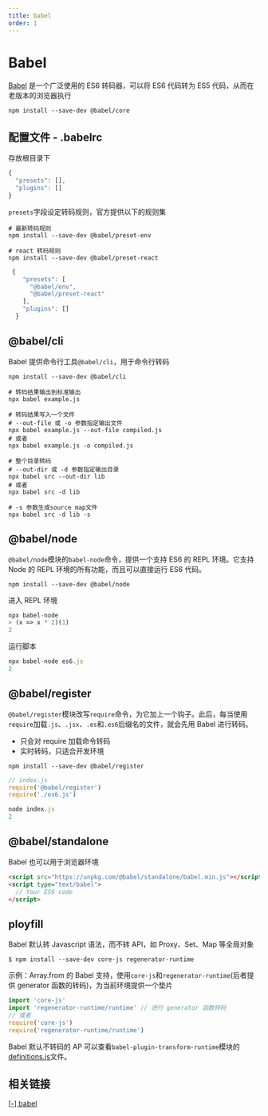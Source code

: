 ```yaml
---
title: babel
order: 1
---
```


# Babel

[Babel](https://babeljs.io/) 是一个广泛使用的 ES6 转码器，可以将 ES6 代码转为 ES5 代码，从而在老版本的浏览器执行

```shell
npm install --save-dev @babel/core
```

## 配置文件 - .babelrc

存放根目录下

```js
{
  "presets": [],
  "plugins": []
}
```

`presets`字段设定转码规则，官方提供以下的规则集

```shell
# 最新转码规则
npm install --save-dev @babel/preset-env

# react 转码规则
npm install --save-dev @babel/preset-react
```

```js
 {
    "presets": [
      "@babel/env",
      "@babel/preset-react"
    ],
    "plugins": []
  }
```

## @babel/cli

Babel 提供命令行工具`@babel/cli`，用于命令行转码

```shell
npm install --save-dev @babel/cli
```

```shell
# 转码结果输出到标准输出
npx babel example.js

# 转码结果写入一个文件
# --out-file 或 -o 参数指定输出文件
npx babel example.js --out-file compiled.js
# 或者
npx babel example.js -o compiled.js

# 整个目录转码
# --out-dir 或 -d 参数指定输出目录
npx babel src --out-dir lib
# 或者
npx babel src -d lib

# -s 参数生成source map文件
npx babel src -d lib -s
```

## @babel/node

`@babel/node`模块的`babel-node`命令，提供一个支持 ES6 的 REPL 环境。它支持 Node 的 REPL 环境的所有功能，而且可以直接运行 ES6 代码。

```shell
npm install --save-dev @babel/node
```

进入 REPL 环境

```js
npx babel-node
> (x => x * 2)(1)
2
```

运行脚本

```js
npx babel-node es6.js
2
```

## @babel/register

`@babel/register`模块改写`require`命令，为它加上一个钩子。此后，每当使用`require`加载`.js`、`.jsx`、`.es`和`.es6`后缀名的文件，就会先用 Babel 进行转码。

- 只会对 require 加载命令转码
- 实时转码，只适合开发环境

```shell
npm install --save-dev @babel/register
```

```js
// index.js
require('@babel/register')
require('./es6.js')
```

```js
node index.js
2
```

## @babel/standalone

Babel 也可以用于浏览器环境

```html
<script src="https://unpkg.com/@babel/standalone/babel.min.js"></script>
<script type="text/babel">
  // Your ES6 code
</script>
```

## ployfill

Babel 默认转 Javascript 语法，而不转 API，如 Proxy、Set、Map 等全局对象

```shell
$ npm install --save-dev core-js regenerator-runtime
```

示例：Array.from 的 Babel 支持，使用`core-js`和`regenerator-runtime`(后者提供 generator 函数的转码)，为当前环境提供一个垫片

```js
import 'core-js'
import 'regenerator-runtime/runtime' // 进行 generator 函数转码
// 或者
require('core-js')
require('regenerator-runtime/runtime')
```

Babel 默认不转码的 AP 可以查看`babel-plugin-transform-runtime`模块的[definitions.js](https://github.com/babel/babel/blob/master/packages/babel-plugin-transform-runtime/src/runtime-corejs3-definitions.js)文件。

## 相关链接

[[-] babel](https://wangdoc.com/es6/intro.html) 

